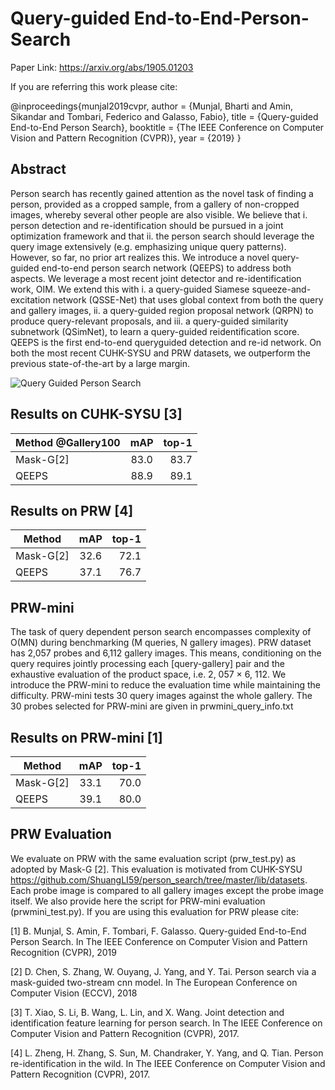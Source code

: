 
# Query-guided End-to-End-Person-Search

Paper Link: https://arxiv.org/abs/1905.01203

If you are referring this work please cite:

@inproceedings{munjal2019cvpr,
author = {Munjal, Bharti and Amin, Sikandar and Tombari, Federico and Galasso, Fabio},
title = {Query-guided End-to-End Person Search},
booktitle = {The IEEE Conference on Computer Vision and Pattern Recognition (CVPR)},
year = {2019}
}

## Abstract
Person search has recently gained attention as the novel task of finding a person, provided as a cropped sample, from a gallery of non-cropped images, whereby several other people are also visible. We believe that i. person detection and re-identification should be pursued in a joint optimization framework and that ii. the person search should leverage the query image extensively (e.g. emphasizing unique query patterns). However, so far, no prior art realizes this. We introduce a novel query-guided end-to-end person search network (QEEPS) to address both aspects. We leverage a most recent joint detector and re-identification work, OIM. We extend this with i. a query-guided Siamese squeeze-and-excitation network (QSSE-Net) that uses global context from both the query and gallery images, ii. a query-guided region proposal network (QRPN) to produce query-relevant proposals, and iii. a query-guided similarity subnetwork (QSimNet), to learn a query-guided reidentification score. QEEPS is the first end-to-end queryguided detection and re-id network. On both the most recent CUHK-SYSU and PRW datasets, we outperform the previous state-of-the-art by a large margin.

![Query Guided Person Search](https://github.com/munjalbharti/Query-guided-End-to-End-Person-Search/blob/master/Network.JPG)

## Results on CUHK-SYSU [3]
 Method @Gallery100        | mAP           | top-1  |
| -------------            |:-------------:| -----: |
| Mask-G[2]                   | 83.0          |   83.7  |
| QEEPS                    | 88.9          |   89.1  |

## Results on PRW [4]
 Method                    | mAP           | top-1  |
| -------------            |:-------------:| -----: |
| Mask-G[2]                   | 32.6        |  72.1  |
| QEEPS                    | 37.1         |   76.7  |


## PRW-mini
The task of query dependent person search encompasses complexity of O(MN) during benchmarking (M queries, N gallery images). PRW dataset has 2,057 probes and 6,112 gallery images. This means, conditioning on the query requires jointly processing each [query-gallery] pair and the exhaustive evaluation of the product space, i.e. 2, 057 × 6, 112. We introduce the PRW-mini to reduce the evaluation time while maintaining the difficulty. PRW-mini tests 30 query images against the whole gallery. The 30 probes selected for PRW-mini are given in prwmini_query_info.txt 

## Results on PRW-mini [1]
 Method                    | mAP           | top-1  |
| -------------            |:-------------:| -----: |
| Mask-G[2]                   | 33.1        |  70.0  |
| QEEPS                    | 39.1         |   80.0  |



## PRW Evaluation 
We evaluate on PRW with the same evaluation script (prw_test.py) as adopted by Mask-G [2]. This evaluation is motivated from CUHK-SYSU https://github.com/ShuangLI59/person_search/tree/master/lib/datasets. Each probe image is compared to all gallery images except the probe image itself. We also provide here the script for PRW-mini evaluation (prwmini_test.py). If you are using this evaluation for PRW please cite:

[1] B. Munjal, S. Amin, F. Tombari, F. Galasso. Query-guided End-to-End Person Search. In The IEEE Conference on Computer Vision and     Pattern Recognition (CVPR), 2019 
   
[2] D. Chen, S. Zhang, W. Ouyang, J. Yang, and Y. Tai. Person search via a mask-guided two-stream cnn model. In The European Conference on Computer Vision (ECCV), 2018

[3] T. Xiao, S. Li, B. Wang, L. Lin, and X. Wang. Joint detection and identification feature learning for person search. In The IEEE Conference on Computer Vision and Pattern Recognition (CVPR), 2017.

[4] L. Zheng, H. Zhang, S. Sun, M. Chandraker, Y. Yang, and Q. Tian. Person re-identification in the wild. In The IEEE Conference on Computer Vision and Pattern Recognition (CVPR), 2017.

<!--- 
## RPN vs QRPN Proposals
Here, we compare the output region proposals of RPN and QRPN. Given a query-gallery image pair, in the first column we show the query images with the person bounding boxes (in yellow). In the second and third columns we illustrate the top 10 region proposals in the gallery image by RPN and QRPN, respectively.

QRPN utilizes the query person features to rank the relevant person proposals higher than the irrelevant ones. Therefore, in the following figure, we notice the output proposals of QRPN are concentrated largely around the target person. On the other hand, the output proposals of the RPN are distributed over different people and also the background, which results in false positives for the person search task.


![RPN Vs QRPN](https://github.com/munjalbharti/Query-guided-End-to-End-Person-Search/blob/master/RPNVsQRPNFig1.JPG)

In the following examples, we highlight the effectiveness of QRPN in some challenging examples. For instance, in first and second rows, the query persons are wearing black clothes, which urges QRPN to select all people wearing black in the gallery images. Similarly, in the third row the QRPN focuses on two people wearing dark suits. This phenomenon can also be observed in the fourth row, where QRPN gives a few proposals on the persons wearing a similar shade of color as the target person. These results indicate the high importance of color features in the QRPN decisions. However, note that, in all these examples, the QRPN proposals are highly concentrated on the target person, unlike the RPN proposals.

![RPN Vs QRPN](https://github.com/munjalbharti/Query-guided-End-to-End-Person-Search/blob/master/RPNVsQRPNFig2.JPG)

In the following two examples, we see that RPN fails to capture the target persons in its top 10 proposals, due to scale and contrast challenges, respectively. However, QRPN is able retrieve multiple proposals for them, demonstrating the advantage of query-guided search.

![RPN Vs QRPN](https://github.com/munjalbharti/Query-guided-End-to-End-Person-Search/blob/master/RPNVsQRPNFig3.JPG)
--->



